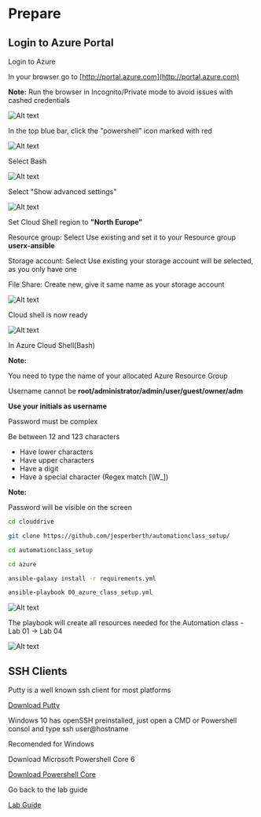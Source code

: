 # Prepare

## Login to Azure Portal

Login to Azure

In your browser go to [http://portal.azure.com](http://portal.azure.com)

__Note:__ Run the browser in Incognito/Private mode to avoid issues with cashed credentials

![Alt text](pics/01_azure_login.png?raw=true "Azure login")

In the top blue bar, click the "powershell" icon marked with red

![Alt text](pics/05_start_cloud_shell.png?raw=true "Cloud Shell")

Select Bash

![Alt text](pics/05_start_cloud_shell_bash.png?raw=true "Cloud Shell Bash")

Select "Show advanced settings"

![Alt text](pics/06_start_cloud_shell_advanced.png?raw=true "Cloud Shell bash")

Set Cloud Shell region to __"North Europe"__

Resource group: Select Use existing and set it to your Resource group __userx-ansible__

Storage account: Select Use existing your storage account will be selected, as you only have one

File Share: Create new, give it same name as your storage account

![Alt text](pics/07_start_cloud_shell_advanced_set.png?raw=true "Cloud Shell advanced")

Cloud shell is now ready

![Alt text](pics/09_start_cloud_shell_ready.png?raw=true "Cloud Shell storage")

In Azure Cloud Shell(Bash)

__Note:__

You need to type the name of your allocated Azure Resource Group

Username cannot be __root/administrator/admin/user/guest/owner/adm__

__Use your initials as username__

Password must be complex

Be between 12 and 123 characters

* Have lower characters
* Have upper characters
* Have a digit
* Have a special character (Regex match [\W_])

__Note:__

Password will be visible on the screen

``` bash
cd clouddrive

git clone https://github.com/jesperberth/automationclass_setup/

cd automationclass_setup

cd azure

ansible-galaxy install -r requirements.yml

ansible-playbook 00_azure_class_setup.yml
```

![Alt text](pics/10_git_pull.png?raw=true "Git Pull - ansible-playbook")

The playbook will create all resources needed for the Automation class - Lab 01 -> Lab 04

![Alt text](pics/11_lab_ready.png?raw=true "Labs are ready")

## SSH Clients

Putty is a well known ssh client for most platforms

[Download Putty](https://www.chiark.greenend.org.uk/~sgtatham/putty/latest.html)

Windows 10 has openSSH preinstalled, just open a CMD or Powershell consol and type ssh user@hostname

Recomended for Windows

Download Microsoft Powershell Core 6

[Download Powershell Core](https://github.com/PowerShell/PowerShell/releases/tag/v6.2.3)

Go back to the lab guide

[Lab Guide](README.md)
